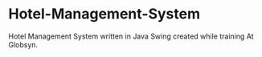# Hotel-Management-System
Hotel Management System written in Java Swing created while training At Globsyn.
